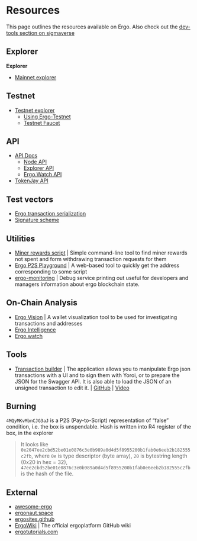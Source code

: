# Resources

This page outlines the resources available on Ergo. Also check out the [dev-tools section on sigmaverse](https://sigmaverse.io/)

## Explorer

**Explorer**

- [Mainnet explorer](https://explorer.ergoplatform.com/)

## Testnet

- [Testnet explorer](https://testnet.ergoplatform.com/)
  - [Using Ergo-Testnet](https://github.com/ergoplatform/ergo/wiki/Ergo-Testnet)
  - [Testnet Faucet](https://testnet.ergofaucet.org/)

## API

- [API Docs](https://api.ergoplatform.com/api/v1/docs/)
  - [Node API](https://git.io/fjqwb)
  - [Explorer API](https://git.io/fjqwN)
  - [Ergo.Watch API](https://ergo.watch/api/v0/docs)
 - [TokenJay API](https://api.tokenjay.app/swagger-ui/index.html;jsessionid=59429AD4DF081E2E3450C2834095D427?attribute=redirectWithRedirectView)

## Test vectors

- [Ergo transaction serialization](https://git.io/fjqwX)
- [Signature scheme](https://git.io/fjqwH)

## Utilities

- [Miner rewards script](https://github.com/lorien/ergotools) | Simple command-line tool to find miner rewards not spent and form withdrawing transaction requests for them
- [Ergo P2S Playground](https://wallet.plutomonkey.com/p2s/?source=dHJ1ZQ==) | A web-based tool to quickly get the address corresponding to some script  
- [ergo-monitoring](https://github.com/SabaunT/ergo-monitoring) | Debug service printing out useful for developers and managers information about ergo blockchain state.

## On-Chain Analysis

- [Ergo Vision](https://github.com/CryptoCream/ErgoVision) | A wallet visualization tool to be used for investigating transactions and addresses
- [Ergo Intelligence](https://github.com/Eeysirhc/ergo_intelligence)
- [Ergo.watch](https://ergo.watch)

## Tools

- [Transaction builder](https://transaction-builder.ergo.ga/) |  The application allows you to manipulate Ergo json transactions with a UI and to sign them with Yoroi, or to prepare the JSON for the Swagger API. It is also able to load the JSON of an unsigned transaction to edit it.  | [GitHub](https://github.com/ThierryM1212/transaction-builder/)  | [Video](https://youtu.be/0VhfY7osT2k)

## Burning

`4MQyMKvMbnCJG3aJ` is a P2S (Pay-to-Script) representation of “false” condition, i.e. the box is unspendable. Hash is written into R4 register of the box, in the explorer 

> It looks like `0e2047ee2cbd52be01e0876c3e0b989a0d4d5f8955200b1fab0e6eeb2b182555c2fb`, where `0e` is type descriptor (byte array), `20` is bytestring length (0x20 in hex = 32), `47ee2cbd52be01e0876c3e0b989a0d4d5f8955200b1fab0e6eeb2b182555c2fb` is the hash of the file.


## External 

- [awesome-ergo](https://github.com/ergoplatform/awesome-ergo)
- [ergonaut.space](https://ergonaut.space/)
- [ergosites.github](https://ergosites.github.io/)
- [ErgoWiki](https://github.com/ergoplatform/ergo/wiki) | The official ergoplatform GitHub wiki
- [ergotutorials.com](https://ergotutorials.com/)



